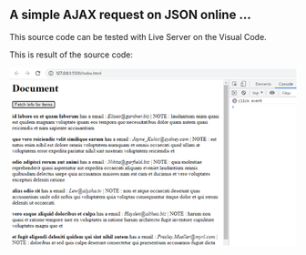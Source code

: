 ## A simple AJAX request on JSON online ...

This source code can be tested with Live Server on the Visual Code.

This is result of the source code:

![Live Sever result](output_LiveServer.bmp)